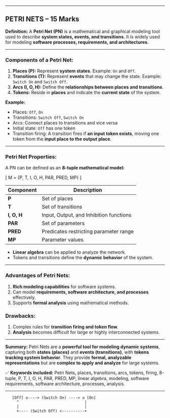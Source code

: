 
---

## **PETRI NETS – 15 Marks**

**Definition:**
A **Petri Net (PN)** is a mathematical and graphical modeling tool used to describe **system states, events, and transitions**. It is widely used for modeling **software processes, requirements, and architectures**.

---

### **Components of a Petri Net:**

1. **Places (P):** Represent **system states**. Example: `On` and `Off`.
2. **Transitions (T):** Represent **events** that may change the state. Example: `Switch On` and `Switch Off`.
3. **Arcs (I, O, H):** Define the **relationships between places and transitions**.
4. **Tokens:** Reside in **places** and indicate the **current state** of the system.

**Example:**

* Places: `Off`, `On`
* Transitions: `Switch Off`, `Switch On`
* Arcs: Connect places to transitions and vice versa
* Initial state: `Off` has one token
* Transition firing: A transition fires if **an input token exists**, moving one token from the **input place to the output place**.

---

### **Petri Net Properties:**

A PN can be defined as an **8-tuple mathematical model:**

[
M = {P, T, I, O, H, PAR, PRED, MP}
]

| Component   | Description                             |
| ----------- | --------------------------------------- |
| **P**       | Set of places                           |
| **T**       | Set of transitions                      |
| **I, O, H** | Input, Output, and Inhibition functions |
| **PAR**     | Set of parameters                       |
| **PRED**    | Predicates restricting parameter range  |
| **MP**      | Parameter values                        |

* **Linear algebra** can be applied to analyze the network.
* Tokens and transitions define the **dynamic behavior** of the system.

---

### **Advantages of Petri Nets:**

1. **Rich modeling capabilities** for software systems.
2. Can model **requirements, software architecture, and processes** effectively.
3. Supports **formal analysis** using mathematical methods.

### **Drawbacks:**

1. Complex rules for **transition firing and token flow**.
2. **Analysis** becomes difficult for large or highly interconnected systems.

---

**Summary:**
Petri Nets are a **powerful tool for modeling dynamic systems**, capturing both **states (places)** and **events (transitions)**, with **tokens tracking system behavior**. They provide **formal, analyzable representations** but are **complex to apply and analyze** for large systems.

✅ **Keywords included:** Petri Nets, places, transitions, arcs, tokens, firing, 8-tuple, P, T, I, O, H, PAR, PRED, MP, linear algebra, modeling, software requirements, software architecture, processes, analysis.

---
```Diagram
   [Off] o----> (Switch On) ----> o [On]
     ^                             |
     |                             |
     +---- (Switch Off) <----------+
```
